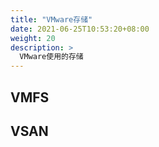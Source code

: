 ```yaml
---
title: "VMware存储"
date: 2021-06-25T10:53:20+08:00
weight: 20
description: >
  VMware使用的存储
---
```



## VMFS


## VSAN

